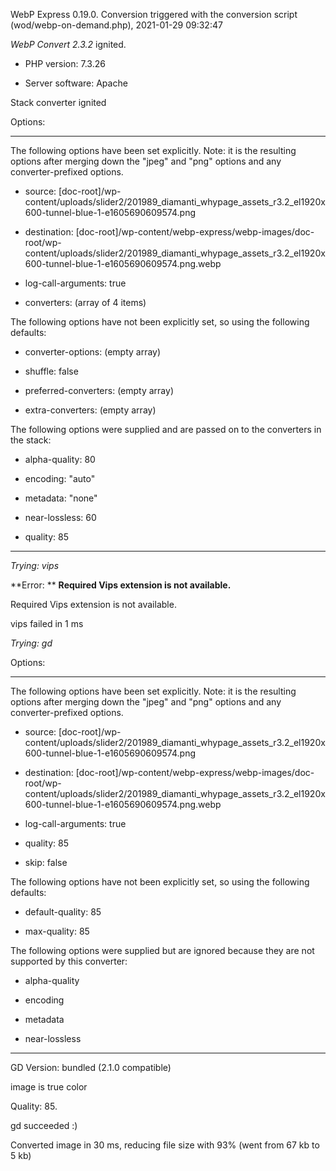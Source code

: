 WebP Express 0.19.0. Conversion triggered with the conversion script (wod/webp-on-demand.php), 2021-01-29 09:32:47

*WebP Convert 2.3.2*  ignited.
- PHP version: 7.3.26
- Server software: Apache

Stack converter ignited

Options:
------------
The following options have been set explicitly. Note: it is the resulting options after merging down the "jpeg" and "png" options and any converter-prefixed options.
- source: [doc-root]/wp-content/uploads/slider2/201989_diamanti_whypage_assets_r3.2_el1920x600-tunnel-blue-1-e1605690609574.png
- destination: [doc-root]/wp-content/webp-express/webp-images/doc-root/wp-content/uploads/slider2/201989_diamanti_whypage_assets_r3.2_el1920x600-tunnel-blue-1-e1605690609574.png.webp
- log-call-arguments: true
- converters: (array of 4 items)

The following options have not been explicitly set, so using the following defaults:
- converter-options: (empty array)
- shuffle: false
- preferred-converters: (empty array)
- extra-converters: (empty array)

The following options were supplied and are passed on to the converters in the stack:
- alpha-quality: 80
- encoding: "auto"
- metadata: "none"
- near-lossless: 60
- quality: 85
------------


*Trying: vips* 

**Error: ** **Required Vips extension is not available.** 
Required Vips extension is not available.
vips failed in 1 ms

*Trying: gd* 

Options:
------------
The following options have been set explicitly. Note: it is the resulting options after merging down the "jpeg" and "png" options and any converter-prefixed options.
- source: [doc-root]/wp-content/uploads/slider2/201989_diamanti_whypage_assets_r3.2_el1920x600-tunnel-blue-1-e1605690609574.png
- destination: [doc-root]/wp-content/webp-express/webp-images/doc-root/wp-content/uploads/slider2/201989_diamanti_whypage_assets_r3.2_el1920x600-tunnel-blue-1-e1605690609574.png.webp
- log-call-arguments: true
- quality: 85
- skip: false

The following options have not been explicitly set, so using the following defaults:
- default-quality: 85
- max-quality: 85

The following options were supplied but are ignored because they are not supported by this converter:
- alpha-quality
- encoding
- metadata
- near-lossless
------------

GD Version: bundled (2.1.0 compatible)
image is true color
Quality: 85. 
gd succeeded :)

Converted image in 30 ms, reducing file size with 93% (went from 67 kb to 5 kb)
